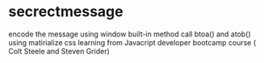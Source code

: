 # secrectmessage
encode the message
using window built-in method call btoa() and atob()
using matirialize css
learning from Javacript developer bootcamp course ( Colt Steele and Steven Grider)
